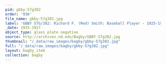 ```yaml
---
pid: gbby-57g382
order: '936'
file_name: gbby-57g382.jpg
label: 'GBBY 57G/382: Richard F. (Red) Smith: Baseball Player - 1925-1927'
_date: 1925-1927
object_type: glass plate negative
source: http://archives.nd.edu/Bagby/GBBY-57g382.jpg
thumbnail: "/_data/raw_images/bagby/gbby-57g382.jpg"
full: "/_data/raw_images/bagby/gbby-57g382.jpg"
layout: bagby_item
collection: bagby
---
```

